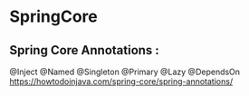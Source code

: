 # SpringCore

Spring Core Annotations :
------------------------------
@Inject
@Named
@Singleton
@Primary
@Lazy
@DependsOn
https://howtodoinjava.com/spring-core/spring-annotations/